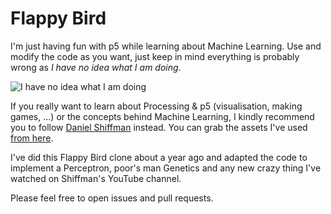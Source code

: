 # Flappy Bird
I'm just having fun with p5 while learning about Machine Learning. Use and modify the code as you want, just
keep in mind everything is probably wrong as _I have no idea what I am doing_.

![I have no idea what I am doing](http://3.bp.blogspot.com/-3El_jidAW4Q/UVCFt4ZoUoI/AAAAAAAAA_4/Bf99uG6wjDI/s1600/I+have+no+idea+what+I+am+doing.jpg)

If you really want to learn about Processing & p5 (visualisation, making games, ...) or the concepts behind Machine Learning, I kindly recommend you to follow [Daniel Shiffman](http://shiffman.net/) instead. You can grab the assets I've used [from here](https://www.spriters-resource.com/mobile/flappybird/sheet/59894/).

I've did this Flappy Bird clone about a year ago and adapted the code to implement a Perceptron, poor's man Genetics and any new crazy thing I've watched on Shiffman's YouTube channel.

Please feel free to open issues and pull requests.
